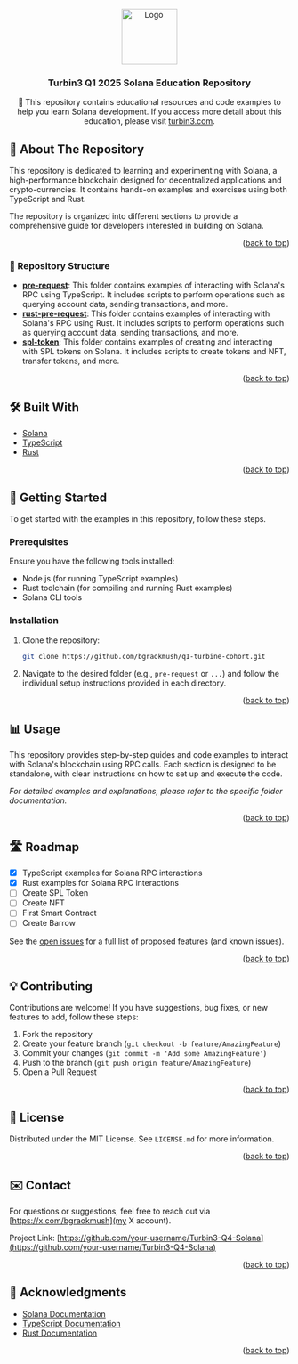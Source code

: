<div id="top"></div>

<br />
<div align="center">
  <a href="https://github.com/your-username/Turbin3-Q4-Solana">
    <img src="logo.png" alt="Logo" width="100" height="100">
  </a>
  <h3 align="center">Turbin3 Q1 2025 Solana Education Repository</h3>
    
  <p align="center">
    🚀 This repository contains educational resources and code examples to help you learn Solana development. If you access more detail about this education, please visit <a href="https://turbin3.com/">turbin3.com</a>.
  </p>
</div>

## 📌 About The Repository

This repository is dedicated to learning and experimenting with Solana, a high-performance blockchain designed for decentralized applications and crypto-currencies. It contains hands-on examples and exercises using both TypeScript and Rust.

The repository is organized into different sections to provide a comprehensive guide for developers interested in building on Solana.

<p align="right">(<a href="#top">back to top</a>)</p>

### 📂 Repository Structure

- **[pre-request](./airdrop)**: This folder contains examples of interacting with Solana's RPC using TypeScript. It includes scripts to perform operations such as querying account data, sending transactions, and more.
- **[rust-pre-request](./rust-prereq)**: This folder contains examples of interacting with Solana's RPC using Rust. It includes scripts to perform operations such as querying account data, sending transactions, and more.
- **[spl-token](./spl-token)**: This folder contains examples of creating and interacting with SPL tokens on Solana. It includes scripts to create tokens and NFT, transfer tokens, and more.

<p align="right">(<a href="#top">back to top</a>)</p>

## 🛠 Built With

- [Solana](https://solana.com/)
- [TypeScript](https://www.typescriptlang.org/)
- [Rust](https://www.rust-lang.org/)

<p align="right">(<a href="#top">back to top</a>)</p>

## 🚀 Getting Started

To get started with the examples in this repository, follow these steps.

### Prerequisites

Ensure you have the following tools installed:

- Node.js (for running TypeScript examples)
- Rust toolchain (for compiling and running Rust examples)
- Solana CLI tools

### Installation

1. Clone the repository:
   ```sh
   git clone https://github.com/bgraokmush/q1-turbine-cohort.git
   ```
2. Navigate to the desired folder (e.g., `pre-request` or `...`) and follow the individual setup instructions provided in each directory.

<p align="right">(<a href="#top">back to top</a>)</p>

## 📊 Usage

This repository provides step-by-step guides and code examples to interact with Solana's blockchain using RPC calls. Each section is designed to be standalone, with clear instructions on how to set up and execute the code.

_For detailed examples and explanations, please refer to the specific folder documentation._

<p align="right">(<a href="#top">back to top</a>)</p>

## 🛣 Roadmap

- [x] TypeScript examples for Solana RPC interactions
- [x] Rust examples for Solana RPC interactions
- [ ] Create SPL Token
- [ ] Create NFT
- [ ] First Smart Contract
- [ ] Create Barrow

See the [open issues](https://github.com/your-username/Turbin3-Q4-Solana/issues) for a full list of proposed features (and known issues).

<p align="right">(<a href="#top">back to top</a>)</p>

## 💡 Contributing

Contributions are welcome! If you have suggestions, bug fixes, or new features to add, follow these steps:

1. Fork the repository
2. Create your feature branch (`git checkout -b feature/AmazingFeature`)
3. Commit your changes (`git commit -m 'Add some AmazingFeature'`)
4. Push to the branch (`git push origin feature/AmazingFeature`)
5. Open a Pull Request

<p align="right">(<a href="#top">back to top</a>)</p>

## 📄 License

Distributed under the MIT License. See `LICENSE.md` for more information.

<p align="right">(<a href="#top">back to top</a>)</p>

## ✉️ Contact

For questions or suggestions, feel free to reach out via [https://x.com/bgraokmush](my X account).

Project Link: [https://github.com/your-username/Turbin3-Q4-Solana](https://github.com/your-username/Turbin3-Q4-Solana)

<p align="right">(<a href="#top">back to top</a>)</p>

## 🙏 Acknowledgments

- [Solana Documentation](https://docs.solana.com/)
- [TypeScript Documentation](https://www.typescriptlang.org/docs/)
- [Rust Documentation](https://doc.rust-lang.org/)

<p align="right">(<a href="#top">back to top</a>)</p>
